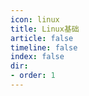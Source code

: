 ```yaml
---
icon: linux
title: Linux基础
article: false
timeline: false
index: false
dir:
- order: 1
---
```


<AutoCatalog />
